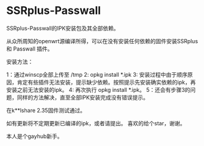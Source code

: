 # SSRplus-Passwall

SSRplus-Passwall的IPK安装包及其全部依赖。

从众所周知的openwrt源编译所得，可以在没有安装任何依赖的固件安装SSRplus 和 Passwall 插件。

安装方法：

1：通过winscp全部上传至 /tmp
2: opkg install *.ipk
3: 安装过程中由于顺序原因，肯定有些插件无法安装，提示缺少依赖。按照提示先安装确实依赖的ipk，再安装之前无法安装的ipk。
4: 再次执行 opkg install *.ipk。
5：还会有步骤3的问题，同样的方法解决，直至全部IPK安装完成没有错误提示。

在k**lshare 2.35固件测试通过。

如有更新将不定期更新已编译的ipk，或者请提出。
喜欢的给个star，谢谢。

本人是个gayhub新手。
